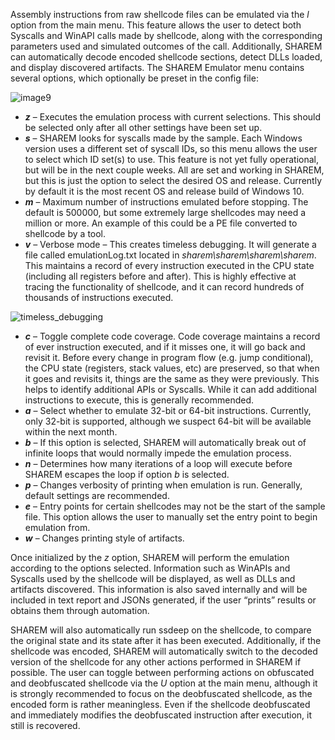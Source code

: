 Assembly instructions from raw shellcode files can be emulated via the _l_ option from the main menu. This feature allows the user to detect both Syscalls and WinAPI calls made by shellcode, along with the corresponding parameters used and simulated outcomes of the call. Additionally, SHAREM can automatically decode encoded shellcode sections, detect DLLs loaded, and display discovered artifacts. The SHAREM Emulator menu contains several options, which optionally be preset in the config file:

![image9](https://user-images.githubusercontent.com/114108866/191852961-980d91af-68de-4fc1-b702-ec606816d60a.png)

- **_z_** – Executes the emulation process with current selections. This should be selected only after all other settings have been set up. 
- **_s_** – SHAREM looks for syscalls made by the sample. Each Windows version uses a different set of syscall IDs, so this menu allows the user to select which ID set(s) to use. This feature is not yet fully operational, but will be in the next couple weeks. All are set and working in SHAREM, but this is just the option to select the desired OS and release. Currently by default it is the most recent OS and release build of Windows 10.
- **_m_** – Maximum number of instructions emulated before stopping. The default is 500000, but some extremely large shellcodes may need a million or more. An example of this could be a PE file converted to shellcode by a tool.
- **_v_** – Verbose mode – This creates timeless debugging. It will generate a file called emulationLog.txt located in _sharem\sharem\sharem\sharem_. This maintains a record of every instruction executed in the CPU state (including all registers before and after). This is highly effective at tracing the functionality of shellcode, and it can record hundreds of thousands of instructions executed.

![timeless_debugging](https://user-images.githubusercontent.com/114108866/191853970-63471126-9889-4940-a5f5-32fa2a1f2f4a.png)

- **_c_** – Toggle complete code coverage. Code coverage maintains a record of ever instruction executed, and if it misses one, it will go back and revisit it. Before every change in program flow (e.g. jump conditional), the CPU state (registers, stack values, etc) are preserved, so that when it goes and revisits it, things are the same as they were previously. This helps to identify additional APIs or Syscalls. While it can add additional instructions to execute, this is generally recommended.
- **_a_** – Select whether to emulate 32-bit or 64-bit instructions. Currently, only 32-bit is supported, although we suspect 64-bit will be available within the next month.
- **_b_** – If this option is selected, SHAREM will automatically break out of infinite loops that would normally impede the emulation process.
- **_n_** – Determines how many iterations of a loop will execute before SHAREM escapes the loop if option _b_ is selected.
- **_p_** – Changes verbosity of printing when emulation is run. Generally, default settings are recommended.
- _**_e_**_ – Entry points for certain shellcodes may not be the start of the sample file. This option allows the user to manually set the entry point to begin emulation from.
- **_w_** – Changes printing style of artifacts.

Once initialized by the _z_ option, SHAREM will perform the emulation according to the options selected. Information such as WinAPIs and Syscalls used by the shellcode will be displayed, as well as DLLs and artifacts discovered. This information is also saved internally and will be included in text report and JSONs generated, if the user “prints” results or obtains them through automation.

SHAREM will also automatically run ssdeep on the shellcode, to compare the original state and its state after it has been executed. Additionally, if the shellcode was encoded, SHAREM will automatically switch to the decoded version of the shellcode for any other actions performed in SHAREM if possible. The user can toggle between performing actions on obfuscated and deobfuscated shellcode via the _U_ option at the main menu, although it is strongly recommended to focus on the deobfuscated shellcode, as the encoded form is rather meaningless. Even if the shellcode deobfuscated and immediately modifies the deobfuscated instruction after execution, it still is recovered.